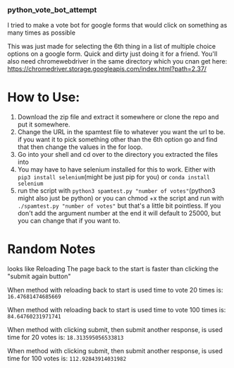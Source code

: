 <h3> python_vote_bot_attempt </h3>

I tried to make a vote bot for google forms that would click on something as many times as possible

This was just made for selecting the 6th thing in a list of multiple choice options on a google form.
Quick and dirty just doing it for a friend. You'll also need chromewebdriver in the same directory which you cnan get here: https://chromedriver.storage.googleapis.com/index.html?path=2.37/





<h1> How to Use: </h1>

1. Download the zip file and extract it somewhere or clone the repo and put it somewhere.
2. Change the URL in the spamtest file to whatever you want the url to be. if you want it to pick something other than the 6th option go and find that then change the values in the for loop. 
2. Go into your shell and cd over to the directory you extracted the files into
3. You may have to have selenium installed for this to work. Either with `pip3 install selenium`(might be just pip for you) or `conda install selenium` 
4. run the script with `python3 spamtest.py "number of votes"`(python3 might also just be python) or 
you can chmod +x the script and run with `./spamtest.py "number of votes"` but that's a little bit pointless. If you don't add the argument number at the end it will default to 25000, but you can change that if you want to.

<h1> Random Notes </h1>

looks like Reloading The page back to the start is faster than clicking the "submit again button"

When method with reloading back to start is used time to vote 20 times is: `16.47681474685669`

When method with reloading back to start is used time to vote 100 times is: `84.64760231971741`


When method with clicking submit, then submit another response, is used time for 20 votes is: `18.313595056533813`

When method with clicking submit, then submit another response, is used time for 100 votes is: `112.92843914031982`

